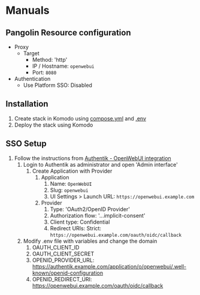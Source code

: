 # Manuals
## Pangolin Resource configuration
- Proxy
  - Target
    - Method: 'http'
    - IP / Hostname: `openwebui`
    - Port: `8080`
- Authentication
  - Use Platform SSO: Disabled

## Installation
1. Create stack in Komodo using [compose.yml](https://raw.githubusercontent.com/platnub/container-host-templates/refs/heads/main/docker/containers/openwebui/compose.yml) and [.env](https://raw.githubusercontent.com/platnub/container-host-templates/refs/heads/main/docker/containers/openwebui/.env)
2. Deploy the stack using Komodo

## SSO Setup
1. Follow the instructions from [Authentik - OpenWebUI integration](https://integrations.goauthentik.io/miscellaneous/open-webui/)
    1. Login to Authentik as administrator and open 'Admin interface'
        1. Create Application with Provider
            1. Application
                1. Name: `OpenWebUI`
                2. Slug: `openwebui`
                3. UI Settings > Launch URL: `https://openwebui.example.com`
            2. Provider
                1. Type: 'OAuth2/OpenID Provider'
                2. Authorization flow: '...implicit-consent'
                3. Client type: Confidential
                4. Redirect URIs: Strict: `https://openwebui.example.com/oauth/oidc/callback`
    2. Modify .env file with variables and change the domain
        1. OAUTH_CLIENT_ID
        2. OAUTH_CLIENT_SECRET
        3. OPENID_PROVIDER_URL: https://authentik.example.com/application/o/openwebui/.well-known/openid-configuration
        4. OPENID_REDIRECT_URI: https://openwebui.example.com/oauth/oidc/callback
